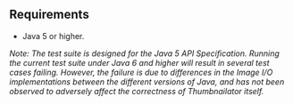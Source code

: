 ## Requirements ##

  * Java 5 or higher.

_Note: The test suite is designed for the Java 5 API Specification.
Running the current test suite under Java 6 and higher will result in several test cases failing.
However, the failure is due to differences in the Image I/O implementations between the different versions of
Java, and has not been observed to adversely affect the correctness of Thumbnailator itself._